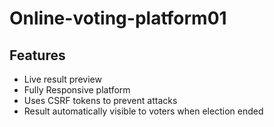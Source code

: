 # Online-voting-platform01

## Features

- Live result preview
- Fully Responsive platform
- Uses CSRF tokens to prevent attacks 
- Result automatically visible to voters when election ended

